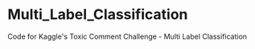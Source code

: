 # Multi_Label_Classification
Code for Kaggle's Toxic Comment Challenge - Multi Label Classification
